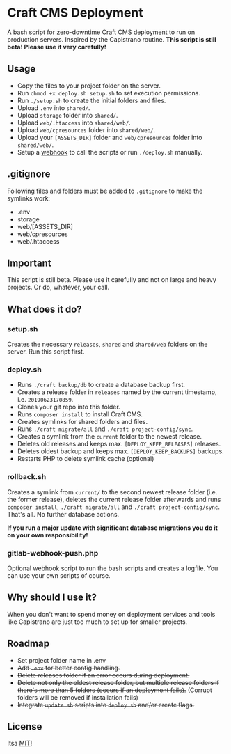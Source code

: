 # Craft CMS Deployment

A bash script for zero-downtime Craft CMS deployment to run on production servers. Inspired by the  Capistrano routine. **This script is still beta! Please use it very carefully!**

## Usage

- Copy the files to your project folder on the server.
- Run `chmod +x deploy.sh setup.sh` to set execution permissions.
- Run `./setup.sh` to create the initial folders and files.
- Upload `.env` into `shared/`.
- Upload `storage` folder into `shared/`.
- Upload `web/.htaccess` into `shared/web/`.
- Upload `web/cpresources` folder into `shared/web/`.
- Upload your `[ASSETS_DIR]` folder and `web/cpresources` folder into `shared/web/`.
- Setup a [webhook](https://docs.gitlab.com/ee/user/project/integrations/webhooks.html) to call the scripts or run `./deploy.sh` manually.

## .gitignore

Following files and folders must be added to `.gitignore` to make the symlinks work:

- .env
- storage
- web/[ASSETS_DIR]
- web/cpresources
- web/.htaccess

## Important

This script is still beta. Please use it carefully and not on large and heavy projects. Or do, whatever, your call.

## What does it do?

### setup.sh

Creates the necessary `releases`, `shared` and `shared/web` folders on the server. Run this script first.

### deploy.sh

- Runs `./craft backup/db` to create a database backup first.
- Creates a release folder in `releases` named by the current timestamp, i.e. `20190623170859`.
- Clones your git repo into this folder.
- Runs `composer install` to install Craft CMS.
- Creates symlinks for shared folders and files.
- Runs `./craft migrate/all` and `./craft project-config/sync`.
- Creates a symlink from the `current` folder to the newest release.
- Deletes old releases and keeps max. `[DEPLOY_KEEP_RELEASES]` releases.
- Deletes oldest backup and keeps max. `[DEPLOY_KEEP_BACKUPS]` backups.
- Restarts PHP to delete symlink cache (optional)

### rollback.sh

Creates a symlink from `current/` to the second newest release folder (i.e. the former release), deletes the current release folder afterwards and runs `composer install`, `./craft migrate/all` and `./craft project-config/sync`. That's all. No further database actions.

**If you run a major update with significant database migrations you do it on your own responsibility!**

### gitlab-webhook-push.php

Optional webhook script to run the bash scripts and creates a logfile. You can use your own scripts of course.

## Why should I use it?

When you don't want to spend money on deployment services and tools like Capistrano are just too much to set up for smaller projects.

## Roadmap

- Set project folder name in .env
- ~~Add `.env` for better config handling.~~
- ~~Delete releases folder if an error occurs during deployment.~~
- ~~Delete not only the oldest release folder, but multiple release folders if there's more than 5 folders (occurs if an deployment fails).~~ (Corrupt folders will be removed if installation fails)
- ~~Integrate `update.sh` scripts into `deploy.sh` and/or create flags.~~

## License

Itsa [MIT](LICENSE.md)!
